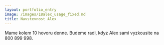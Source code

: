 ```yaml
---
layout: portfolio_entry
image: /images/18alex_usage_fixed.md
title: Navstevnost Alex 
---
```

Mame kolem 10 hovoru denne. Budeme radi,  kdyz Alex sami vyzkousite na 800 899 998.
